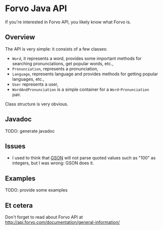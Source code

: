 Forvo Java API
==============
If you're interested in Forvo API, you likely know what Forvo is.

Overview
--------
The API is very simple: it consists of a few classes:

 * `Word`, it represents a word, provides some important methods for searching pronunciations, get popular words, etc.,
 * `Pronunciation`, represents a pronunciation,
 * `Language`, represents language and provides methods for getting popular languages, etc.,
 * `User` represents a user,
 * `WordAndPronunciation` is a simple container for a `Word`-`Pronunciation` pair.

Class structure is very obvious. 

Javadoc
-------
TODO: generate javadoc

Issues
-------
 * I used to think that [GSON](http://code.google.com/p/google-gson/) will not parse quoted values such as "100" as integers, but I was wrong: GSON does it.

Examples
--------
TODO: provide some examples

Et cetera
---------
Don't forget to read about Forvo API at http://api.forvo.com/documentation/general-information/
